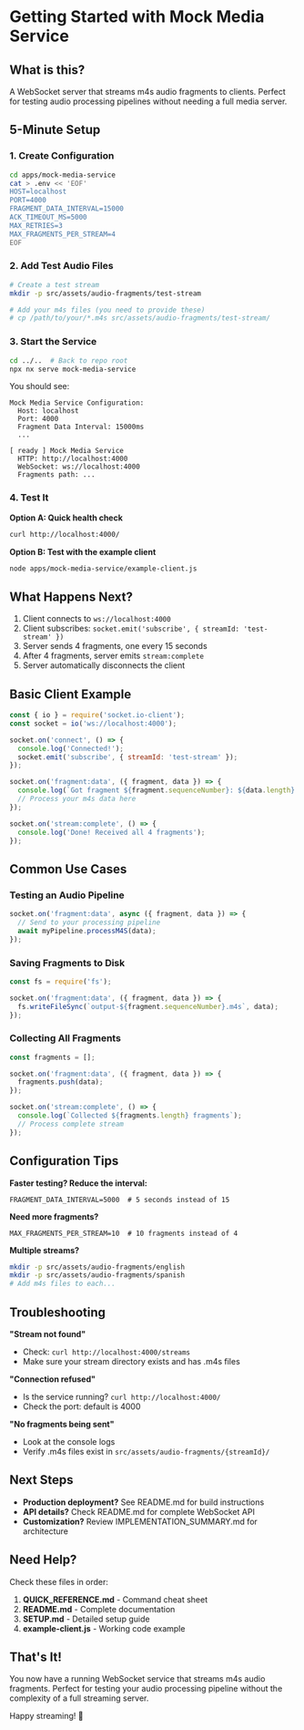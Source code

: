# Getting Started with Mock Media Service

## What is this?

A WebSocket server that streams m4s audio fragments to clients. Perfect for testing audio processing pipelines without needing a full media server.

## 5-Minute Setup

### 1. Create Configuration

```bash
cd apps/mock-media-service
cat > .env << 'EOF'
HOST=localhost
PORT=4000
FRAGMENT_DATA_INTERVAL=15000
ACK_TIMEOUT_MS=5000
MAX_RETRIES=3
MAX_FRAGMENTS_PER_STREAM=4
EOF
```

### 2. Add Test Audio Files

```bash
# Create a test stream
mkdir -p src/assets/audio-fragments/test-stream

# Add your m4s files (you need to provide these)
# cp /path/to/your/*.m4s src/assets/audio-fragments/test-stream/
```

### 3. Start the Service

```bash
cd ../..  # Back to repo root
npx nx serve mock-media-service
```

You should see:
```
Mock Media Service Configuration:
  Host: localhost
  Port: 4000
  Fragment Data Interval: 15000ms
  ...

[ ready ] Mock Media Service
  HTTP: http://localhost:4000
  WebSocket: ws://localhost:4000
  Fragments path: ...
```

### 4. Test It

**Option A: Quick health check**
```bash
curl http://localhost:4000/
```

**Option B: Test with the example client**
```bash
node apps/mock-media-service/example-client.js
```

## What Happens Next?

1. Client connects to `ws://localhost:4000`
2. Client subscribes: `socket.emit('subscribe', { streamId: 'test-stream' })`
3. Server sends 4 fragments, one every 15 seconds
4. After 4 fragments, server emits `stream:complete`
5. Server automatically disconnects the client

## Basic Client Example

```javascript
const { io } = require('socket.io-client');
const socket = io('ws://localhost:4000');

socket.on('connect', () => {
  console.log('Connected!');
  socket.emit('subscribe', { streamId: 'test-stream' });
});

socket.on('fragment:data', ({ fragment, data }) => {
  console.log(`Got fragment ${fragment.sequenceNumber}: ${data.length} bytes`);
  // Process your m4s data here
});

socket.on('stream:complete', () => {
  console.log('Done! Received all 4 fragments');
});
```

## Common Use Cases

### Testing an Audio Pipeline
```javascript
socket.on('fragment:data', async ({ fragment, data }) => {
  // Send to your processing pipeline
  await myPipeline.processM4S(data);
});
```

### Saving Fragments to Disk
```javascript
const fs = require('fs');

socket.on('fragment:data', ({ fragment, data }) => {
  fs.writeFileSync(`output-${fragment.sequenceNumber}.m4s`, data);
});
```

### Collecting All Fragments
```javascript
const fragments = [];

socket.on('fragment:data', ({ fragment, data }) => {
  fragments.push(data);
});

socket.on('stream:complete', () => {
  console.log(`Collected ${fragments.length} fragments`);
  // Process complete stream
});
```

## Configuration Tips

**Faster testing? Reduce the interval:**
```env
FRAGMENT_DATA_INTERVAL=5000  # 5 seconds instead of 15
```

**Need more fragments?**
```env
MAX_FRAGMENTS_PER_STREAM=10  # 10 fragments instead of 4
```

**Multiple streams?**
```bash
mkdir -p src/assets/audio-fragments/english
mkdir -p src/assets/audio-fragments/spanish
# Add m4s files to each...
```

## Troubleshooting

**"Stream not found"**
- Check: `curl http://localhost:4000/streams`
- Make sure your stream directory exists and has .m4s files

**"Connection refused"**
- Is the service running? `curl http://localhost:4000/`
- Check the port: default is 4000

**"No fragments being sent"**
- Look at the console logs
- Verify .m4s files exist in `src/assets/audio-fragments/{streamId}/`

## Next Steps

- **Production deployment?** See README.md for build instructions
- **API details?** Check README.md for complete WebSocket API
- **Customization?** Review IMPLEMENTATION_SUMMARY.md for architecture

## Need Help?

Check these files in order:
1. **QUICK_REFERENCE.md** - Command cheat sheet
2. **README.md** - Complete documentation
3. **SETUP.md** - Detailed setup guide
4. **example-client.js** - Working code example

## That's It!

You now have a running WebSocket service that streams m4s audio fragments. Perfect for testing your audio processing pipeline without the complexity of a full streaming server.

Happy streaming! 🎵

